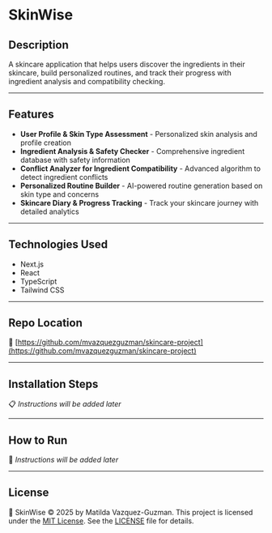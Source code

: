 # SkinWise

## Description
A skincare application that helps users discover the ingredients in their skincare, build personalized routines, and track their progress with ingredient analysis and compatibility checking.

---

## Features
- **User Profile & Skin Type Assessment** - Personalized skin analysis and profile creation
- **Ingredient Analysis & Safety Checker** - Comprehensive ingredient database with safety information
- **Conflict Analyzer for Ingredient Compatibility** - Advanced algorithm to detect ingredient conflicts
- **Personalized Routine Builder** - AI-powered routine generation based on skin type and concerns
- **Skincare Diary & Progress Tracking** - Track your skincare journey with detailed analytics

---

## Technologies Used
- Next.js
- React
- TypeScript
- Tailwind CSS

---

## Repo Location
🔗 [https://github.com/mvazquezguzman/skincare-project](https://github.com/mvazquezguzman/skincare-project)

---

## Installation Steps
📋 *Instructions will be added later*

---

## How to Run
🚀 *Instructions will be added later*

---

## License
📄 SkinWise © 2025 by Matilda Vazquez-Guzman. This project is licensed under the [MIT License](https://opensource.org/license/MIT).
See the [LICENSE](https://github.com/mvazquezguzman/skincare-project/blob/main/documents/LICENSE.md) file for details.